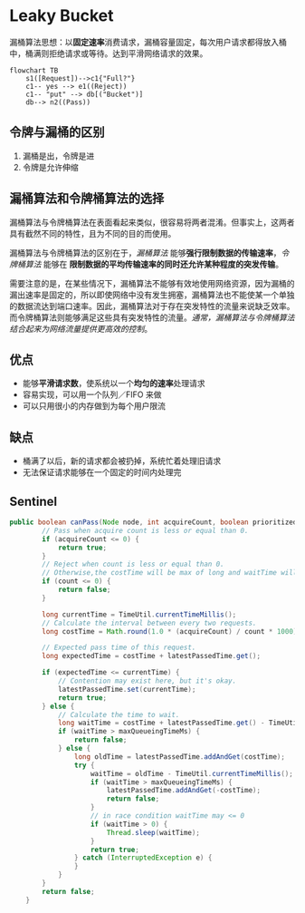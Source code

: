# Leaky Bucket

漏桶算法思想：以**固定速率**消费请求，漏桶容量固定，每次用户请求都得放入桶中，桶满则拒绝请求或等待。达到平滑网络请求的效果。


```mermaid
flowchart TB
    s1([Request])-->c1{"Full?"}
    c1-- yes --> e1((Reject))
    c1-- "put" --> db[("Bucket")]
    db--> n2((Pass))
```

## 令牌与漏桶的区别

1. 漏桶是出，令牌是进
2. 令牌是允许伸缩

## 漏桶算法和令牌桶算法的选择

漏桶算法与令牌桶算法在表面看起来类似，很容易将两者混淆。但事实上，这两者具有截然不同的特性，且为不同的目的而使用。

漏桶算法与令牌桶算法的区别在于，*漏桶算法* 能够**强行限制数据的传输速率**，*令牌桶算法* 能够在 **限制数据的平均传输速率的同时还允许某种程度的突发传输**。

需要注意的是，在某些情况下，漏桶算法不能够有效地使用网络资源，因为漏桶的漏出速率是固定的，所以即使网络中没有发生拥塞，漏桶算法也不能使某一个单独的数据流达到端口速率。因此，漏桶算法对于存在突发特性的流量来说缺乏效率。而令牌桶算法则能够满足这些具有突发特性的流量。*通常，漏桶算法与令牌桶算法结合起来为网络流量提供更高效的控制*。

## 优点

* 能够**平滑请求数**，使系统以一个**均匀的速率**处理请求
* 容易实现，可以用一个队列／FIFO 来做
* 可以只用很小的内存做到为每个用户限流

## 缺点

* 桶满了以后，新的请求都会被扔掉，系统忙着处理旧请求
* 无法保证请求能够在一个固定的时间内处理完

## Sentinel

```Java
public boolean canPass(Node node, int acquireCount, boolean prioritized) {
        // Pass when acquire count is less or equal than 0.
        if (acquireCount <= 0) {
            return true;
        }
        // Reject when count is less or equal than 0.
        // Otherwise,the costTime will be max of long and waitTime will overflow in some cases.
        if (count <= 0) {
            return false;
        }

        long currentTime = TimeUtil.currentTimeMillis();
        // Calculate the interval between every two requests.
        long costTime = Math.round(1.0 * (acquireCount) / count * 1000);

        // Expected pass time of this request.
        long expectedTime = costTime + latestPassedTime.get();

        if (expectedTime <= currentTime) {
            // Contention may exist here, but it's okay.
            latestPassedTime.set(currentTime);
            return true;
        } else {
            // Calculate the time to wait.
            long waitTime = costTime + latestPassedTime.get() - TimeUtil.currentTimeMillis();
            if (waitTime > maxQueueingTimeMs) {
                return false;
            } else {
                long oldTime = latestPassedTime.addAndGet(costTime);
                try {
                    waitTime = oldTime - TimeUtil.currentTimeMillis();
                    if (waitTime > maxQueueingTimeMs) {
                        latestPassedTime.addAndGet(-costTime);
                        return false;
                    }
                    // in race condition waitTime may <= 0
                    if (waitTime > 0) {
                        Thread.sleep(waitTime);
                    }
                    return true;
                } catch (InterruptedException e) {
                }
            }
        }
        return false;
    }
```

